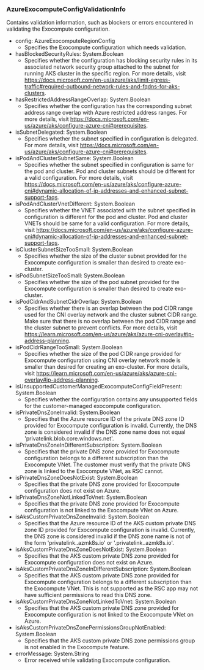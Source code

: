 ### AzureExocomputeConfigValidationInfo
Contains validation information, such as blockers or errors encountered in validating the Exocompute configuration.

- config: AzureExocomputeRegionConfig
  - Specifies the Exocompute configuration which needs validation.
- hasBlockedSecurityRules: System.Boolean
  - Specifies whether the configuration has blocking security rules in its associated network security group attached to the subnet for running AKS cluster in the specific region. For more details, visit https://docs.microsoft.com/en-us/azure/aks/limit-egress-traffic#required-outbound-network-rules-and-fqdns-for-aks-clusters.
- hasRestrictedAddressRangeOverlap: System.Boolean
  - Specifies whether the configuration has the corresponding subnet address range overlap with Azure restricted address ranges. For more details, visit https://docs.microsoft.com/en-us/azure/aks/configure-azure-cni#prerequisites.
- isSubnetDelegated: System.Boolean
  - Specifies whether the subnet specified in configuration is delegated. For more details, visit https://docs.microsoft.com/en-us/azure/aks/configure-azure-cni#prerequisites.
- isPodAndClusterSubnetSame: System.Boolean
  - Specifies whether the subnet specified in configuration is same for the pod and cluster. Pod and cluster subnets should be different for a valid configuration. For more details, visit https://docs.microsoft.com/en-us/azure/aks/configure-azure-cni#dynamic-allocation-of-ip-addresses-and-enhanced-subnet-support-faqs.
- isPodAndClusterVnetDifferent: System.Boolean
  - Specifies whether the VNET associated with the subnet specified in configuration is different for the pod and cluster. Pod and cluster VNETs should be same for a valid configuration. For more details, visit https://docs.microsoft.com/en-us/azure/aks/configure-azure-cni#dynamic-allocation-of-ip-addresses-and-enhanced-subnet-support-faqs.
- isClusterSubnetSizeTooSmall: System.Boolean
  - Specifies whether the size of the cluster subnet provided for the Exocompute configuration is smaller than desired to create exo-cluster.
- isPodSubnetSizeTooSmall: System.Boolean
  - Specifies whether the size of the pod subnet provided for the Exocompute configuration is smaller than desired to create exo-cluster.
- isPodCidrAndSubnetCidrOverlap: System.Boolean
  - Specifies whether there is an overlap between the pod CIDR range used for the CNI overlay network and the cluster subnet CIDR range. Make sure that there is no overlap between the pod CIDR range and the cluster subnet to prevent conflicts. For more details, visit https://learn.microsoft.com/en-us/azure/aks/azure-cni-overlay#ip-address-planning.
- isPodCidrRangeTooSmall: System.Boolean
  - Specifies whether the size of the pod CIDR range provided for Exocompute configuration using CNI overlay network mode is smaller than desired for creating an exo-cluster. For more details, visit https://learn.microsoft.com/en-us/azure/aks/azure-cni-overlay#ip-address-planning.
- isUnsupportedCustomerManagedExocomputeConfigFieldPresent: System.Boolean
  - Specifies whether the configuration contains any unsupported fields for the customer-managed exocompute configuration.
- isPrivateDnsZoneInvalid: System.Boolean
  - Specifies that the Azure resource ID of the private DNS zone ID provided for Exocompute configuration is invalid. Currently, the DNS zone is considered invalid if the DNS zone name does not equal 'privatelink.blob.core.windows.net'.
- isPrivateDnsZoneInDifferentSubscription: System.Boolean
  - Specifies that the private DNS zone provided for Exocompute configuration belongs to a different subscription than the Exocompute VNet. The customer must verify that the private DNS zone is linked to the Exocompute VNet, as RSC cannot.
- isPrivateDnsZoneDoesNotExist: System.Boolean
  - Specifies that the private DNS zone provided for Exocompute configuration does not exist on Azure.
- isPrivateDnsZoneNotLinkedToVnet: System.Boolean
  - Specifies that the private DNS zone provided for Exocompute configuration is not linked to the Exocompute VNet on Azure.
- isAksCustomPrivateDnsZoneInvalid: System.Boolean
  - Specifies that the Azure resource ID of the AKS custom private DNS zone ID provided for Exocompute configuration is invalid. Currently, the DNS zone is considered invalid if the DNS zone name is not of the form 'privatelink.<region>.azmk8s.io' or '<subzone>.privatelink.<region>.azmk8s.io'.
- isAksCustomPrivateDnsZoneDoesNotExist: System.Boolean
  - Specifies that the AKS custom private DNS zone provided for Exocompute configuration does not exist on Azure.
- isAksCustomPrivateDnsZoneInDifferentSubscription: System.Boolean
  - Specifies that the AKS custom private DNS zone provided for Exocompute configuration belongs to a different subscription than the Exocompute VNet. This is not supported as the RSC app may not have sufficient permissions to read this DNS zone.
- isAksCustomPrivateDnsZoneNotLinkedToVnet: System.Boolean
  - Specifies that the AKS custom private DNS zone provided for Exocompute configuration is not linked to the Exocompute VNet on Azure.
- isAksCustomPrivateDnsZonePermissionsGroupNotEnabled: System.Boolean
  - Specifies that the AKS custom private DNS zone permissions group is not enabled in the Exocompute feature.
- errorMessage: System.String
  - Error received while validating Exocompute configuration.
